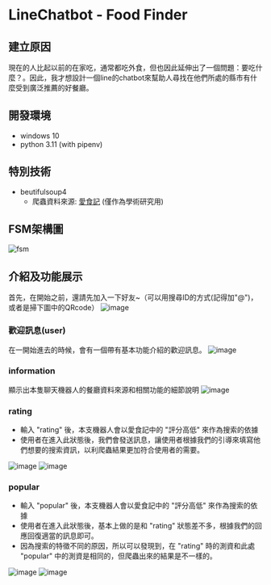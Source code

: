# LineChatbot - Food Finder

## 建立原因

現在的人比起以前的在家吃，通常都吃外食，但也因此延伸出了一個問題：要吃什麼？。因此，我才想設計一個line的chatbot來幫助人尋找在他們所處的縣市有什麼受到廣泛推薦的好餐廳。

## 開發環境

- windows 10
- python 3.11 (with pipenv)

## 特別技術

- beutifulsoup4
  - 爬蟲資料來源:  [愛食記](https://ifoodie.tw/) (僅作為學術研究用)

## FSM架構圖
![fsm](https://user-images.githubusercontent.com/74038554/209526491-0fe7c3ec-d7ff-4774-97fd-45de5a9eb77f.png)

## 介紹及功能展示

首先，在開始之前，還請先加入一下好友~（可以用搜尋ID的方式(記得加"@")，或者是掃下圖中的QRcode）
![image](https://user-images.githubusercontent.com/74038554/209492743-f63bf328-f19a-45a2-a893-d8d144c0fe47.png)

### 歡迎訊息(user)

在一開始進去的時候，會有一個帶有基本功能介紹的歡迎訊息。
![image](https://user-images.githubusercontent.com/74038554/209519612-a95d8921-4a1b-4fbd-bb36-251b92be8e90.png)

### information
顯示出本隻聊天機器人的餐廳資料來源和相關功能的細節說明
![image](https://user-images.githubusercontent.com/74038554/209529639-b986f428-dcf4-405e-9c90-e62270ab6b08.png)

### rating
- 輸入 "rating" 後，本支機器人會以愛食記中的 "評分高低" 來作為搜索的依據
- 使用者在進入此狀態後，我們會發送訊息，讓使用者根據我們的引導來填寫他們想要的搜索資訊，以利爬蟲結果更加符合使用者的需要。

![image](https://user-images.githubusercontent.com/74038554/209549506-70ecf254-4068-4653-b086-3f845fbb66cc.png)
![image](https://user-images.githubusercontent.com/74038554/209549535-a514c002-3048-41e4-9b30-2de7257aa914.png)

### popular
- 輸入 "popular" 後，本支機器人會以愛食記中的 "評分高低" 來作為搜索的依據
- 使用者在進入此狀態後，基本上做的是和 "rating" 狀態差不多，根據我們的回應回復適當的訊息即可。
- 因為搜索的特徵不同的原因，所以可以發現到，在 "rating" 時的測資和此處 "popular" 中的測資是相同的，但爬蟲出來的結果是不一樣的。

![image](https://user-images.githubusercontent.com/74038554/209549964-a09efed8-736f-4b68-904a-5840eed8ab19.png)
![image](https://user-images.githubusercontent.com/74038554/209549984-ff4b237f-0e61-472d-bffd-1a35f8ee4005.png)


